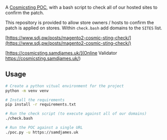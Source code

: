 A [Cosmicsting POC](https://github.com/Chocapikk/CVE-2024-34102), with a bash script to check all of our hosted sites to confirm the patch.

This repository is provided to allow store owners / hosts to confirm the patch is applied on stores. Within `check.bash` add domains to the `SITES` list.

[https://www.sdj.pw/posts/magento2-cosmic-sting-check/](https://www.sdj.pw/posts/magento2-cosmic-sting-check/)

[https://cosmicsting.samdjames.uk/](Online Validator https://cosmicsting.samdjames.uk/)

## Usage
```sh
# Create a python vitual environment for the project
python -m venv venv

# Install the requirements
pip install -r requirements.txt

# Run the check script (to execute against all of our domains)
./check.bash

# Run the POC against a single URL
./poc.py -u https://samdjames.uk
```

